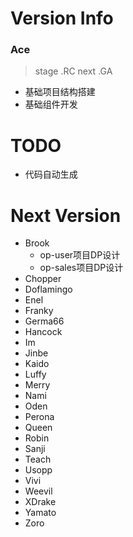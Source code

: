 # Version Info

### Ace

> stage .RC next .GA

- 基础项目结构搭建
- 基础组件开发

# TODO

- 代码自动生成

# Next Version

- Brook
    - op-user项目DP设计
    - op-sales项目DP设计
- Chopper
- Doflamingo
- Enel
- Franky
- Germa66
- Hancock
- Im
- Jinbe
- Kaido
- Luffy
- Merry
- Nami
- Oden
- Perona
- Queen
- Robin
- Sanji
- Teach
- Usopp
- Vivi
- Weevil
- XDrake
- Yamato
- Zoro


